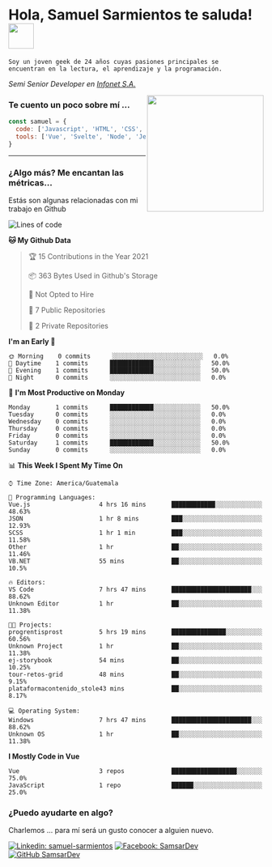 <h1>Hola, Samuel Sarmientos te saluda! <img src="https://media.giphy.com/media/ZEOAnq3ockGojO0E7n/giphy.gif" width="50"></h1>
<code>Soy un joven geek de 24 años cuyas pasiones principales se
encuentran en la lectura, el aprendizaje y la programación.</code>
<br>
<p><em>Semi Senior Developer en <a href="https://www.progrentis.com/">Infonet S.A.</a>
</em></p>
<img align='right' src="https://media.giphy.com/media/du3J3cXyzhj75IOgvA/giphy.gif" width="230">

### Te cuento un poco sobre mí ...

```javascript
const samuel = {
  code: ['Javascript', 'HTML', 'CSS', 'SASS', 'Python', 'C#'],
  tools: ['Vue', 'Svelte', 'Node', 'Jest', 'Strapi']
}
```
---

### ¿Algo más? Me encantan las métricas...
Estás son algunas relacionadas con mi trabajo en Github

<!--START_SECTION:waka-->
![Lines of code](https://img.shields.io/badge/From%20Hello%20World%20I%27ve%20Written-273%20lines%20of%20code-blue)

**🐱 My Github Data** 

> 🏆 15 Contributions in the Year 2021
 > 
> 📦 363 Bytes Used in Github's Storage 
 > 
> 🚫 Not Opted to Hire
 > 
> 📜 7 Public Repositories 
 > 
> 🔑 2 Private Repositories  
 > 
**I'm an Early 🐤** 

```text
🌞 Morning    0 commits      ░░░░░░░░░░░░░░░░░░░░░░░░░   0.0% 
🌆 Daytime    1 commits      ████████████░░░░░░░░░░░░░   50.0% 
🌃 Evening    1 commits      ████████████░░░░░░░░░░░░░   50.0% 
🌙 Night      0 commits      ░░░░░░░░░░░░░░░░░░░░░░░░░   0.0%

```
📅 **I'm Most Productive on Monday** 

```text
Monday       1 commits      ████████████░░░░░░░░░░░░░   50.0% 
Tuesday      0 commits      ░░░░░░░░░░░░░░░░░░░░░░░░░   0.0% 
Wednesday    0 commits      ░░░░░░░░░░░░░░░░░░░░░░░░░   0.0% 
Thursday     0 commits      ░░░░░░░░░░░░░░░░░░░░░░░░░   0.0% 
Friday       0 commits      ░░░░░░░░░░░░░░░░░░░░░░░░░   0.0% 
Saturday     1 commits      ████████████░░░░░░░░░░░░░   50.0% 
Sunday       0 commits      ░░░░░░░░░░░░░░░░░░░░░░░░░   0.0%

```


📊 **This Week I Spent My Time On** 

```text
⌚︎ Time Zone: America/Guatemala

💬 Programming Languages: 
Vue.js                   4 hrs 16 mins       ████████████░░░░░░░░░░░░░   48.63% 
JSON                     1 hr 8 mins         ███░░░░░░░░░░░░░░░░░░░░░░   12.93% 
SCSS                     1 hr 1 min          ███░░░░░░░░░░░░░░░░░░░░░░   11.58% 
Other                    1 hr                ██░░░░░░░░░░░░░░░░░░░░░░░   11.46% 
VB.NET                   55 mins             ██░░░░░░░░░░░░░░░░░░░░░░░   10.5%

🔥 Editors: 
VS Code                  7 hrs 47 mins       ██████████████████████░░░   88.62% 
Unknown Editor           1 hr                ██░░░░░░░░░░░░░░░░░░░░░░░   11.38%

🐱‍💻 Projects: 
progrentisprost          5 hrs 19 mins       ███████████████░░░░░░░░░░   60.56% 
Unknown Project          1 hr                ██░░░░░░░░░░░░░░░░░░░░░░░   11.38% 
ej-storybook             54 mins             ██░░░░░░░░░░░░░░░░░░░░░░░   10.25% 
tour-retos-grid          48 mins             ██░░░░░░░░░░░░░░░░░░░░░░░   9.15% 
plataformacontenido_stole43 mins             ██░░░░░░░░░░░░░░░░░░░░░░░   8.17%

💻 Operating System: 
Windows                  7 hrs 47 mins       ██████████████████████░░░   88.62% 
Unknown OS               1 hr                ██░░░░░░░░░░░░░░░░░░░░░░░   11.38%

```

**I Mostly Code in Vue** 

```text
Vue                      3 repos             ██████████████████░░░░░░░   75.0% 
JavaScript               1 repo              ██████░░░░░░░░░░░░░░░░░░░   25.0%

```



<!--END_SECTION:waka-->

### ¿Puedo ayudarte en algo?
Charlemos ... para mí será un gusto conocer a alguien nuevo.

[![Linkedin: samuel-sarmientos](https://img.shields.io/badge/-Samuel%20Sarmientos-blue?style=flat-square&logo=Linkedin&logoColor=white)](https://www.linkedin.com/in/samuel-sarmientos)
[![Facebook: SamsarDev](https://img.shields.io/badge/-SamsarDev-white?style=flat-square&logo=Facebook)](https://www.facebook.com/Samsar.Dev)
[![GitHub SamsarDev](https://img.shields.io/github/followers/SamsarDev?label=follow&style=social)](https://github.com/SamsarDev)
